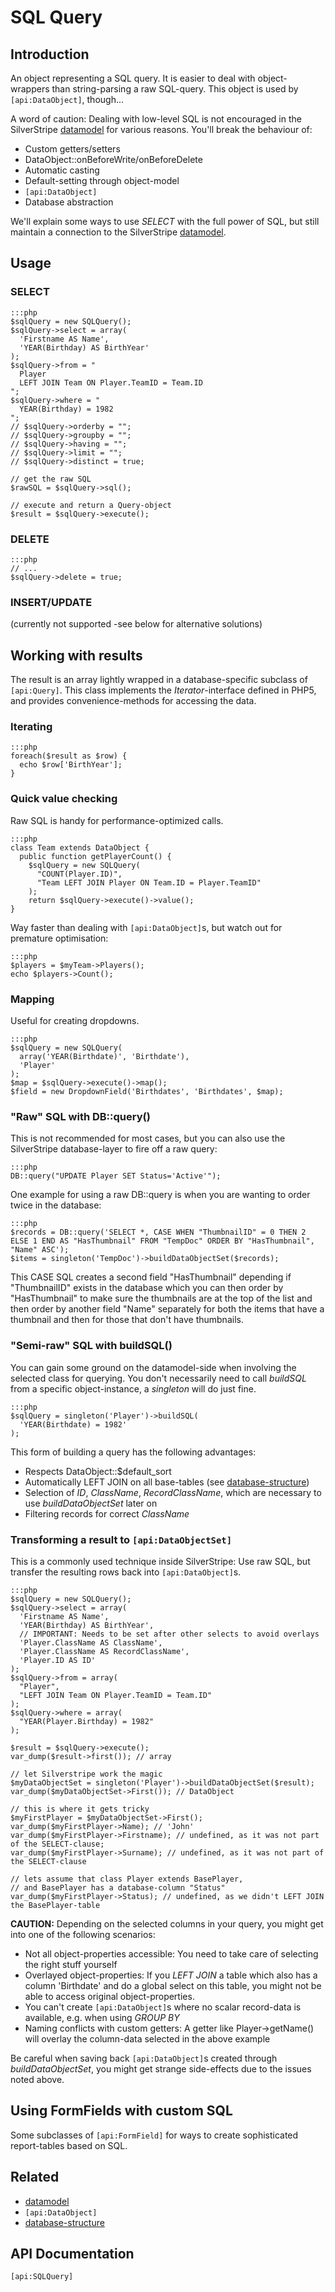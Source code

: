 # SQL Query

## Introduction

An object representing a SQL query. It is easier to deal with object-wrappers than string-parsing a raw SQL-query. This
object is used by `[api:DataObject]`, though...

A word of caution: Dealing with low-level SQL is not encouraged in the SilverStripe [datamodel](/topics/datamodel) for various
reasons. You'll break the behaviour of:

*  Custom getters/setters
*  DataObject::onBeforeWrite/onBeforeDelete
*  Automatic casting
*  Default-setting through object-model
*  `[api:DataObject]`
*  Database abstraction

We'll explain some ways to use *SELECT* with the full power of SQL, but still maintain a connection to the SilverStripe
[datamodel](/topics/datamodel).

## Usage


### SELECT

	:::php
	$sqlQuery = new SQLQuery();
	$sqlQuery->select = array(
	  'Firstname AS Name',
	  'YEAR(Birthday) AS BirthYear'
	);
	$sqlQuery->from = "
	  Player
	  LEFT JOIN Team ON Player.TeamID = Team.ID
	";
	$sqlQuery->where = "
	  YEAR(Birthday) = 1982
	";
	// $sqlQuery->orderby = "";
	// $sqlQuery->groupby = "";
	// $sqlQuery->having = "";
	// $sqlQuery->limit = "";
	// $sqlQuery->distinct = true;
	
	// get the raw SQL
	$rawSQL = $sqlQuery->sql();
	
	// execute and return a Query-object
	$result = $sqlQuery->execute();


### DELETE

	:::php
	// ...
	$sqlQuery->delete = true;


### INSERT/UPDATE

(currently not supported -see below for alternative solutions)

## Working with results

The result is an array lightly wrapped in a database-specific subclass of `[api:Query]`. This class implements the
*Iterator*-interface defined in PHP5, and provides convenience-methods for accessing the data.

### Iterating

	:::php
	foreach($result as $row) {
	  echo $row['BirthYear'];
	}


### Quick value checking

Raw SQL is handy for performance-optimized calls. 

	:::php
	class Team extends DataObject {
	  public function getPlayerCount() {
	    $sqlQuery = new SQLQuery(
	      "COUNT(Player.ID)",
	      "Team LEFT JOIN Player ON Team.ID = Player.TeamID"
	    );
	    return $sqlQuery->execute()->value();
	}

Way faster than dealing with `[api:DataObject]`s, but watch out for premature optimisation:

	:::php
	$players = $myTeam->Players();
	echo $players->Count();


### Mapping

Useful for creating dropdowns.

	:::php
	$sqlQuery = new SQLQuery(
	  array('YEAR(Birthdate)', 'Birthdate'),
	  'Player'
	);
	$map = $sqlQuery->execute()->map();
	$field = new DropdownField('Birthdates', 'Birthdates', $map);


### "Raw" SQL with DB::query()

This is not recommended for most cases, but you can also use the SilverStripe database-layer to fire off a raw query:

	:::php
	DB::query("UPDATE Player SET Status='Active'");

One example for using a raw DB::query is when you are wanting to order twice in the database:

	:::php
	$records = DB::query('SELECT *, CASE WHEN "ThumbnailID" = 0 THEN 2 ELSE 1 END AS "HasThumbnail" FROM "TempDoc" ORDER BY "HasThumbnail", "Name" ASC');
	$items = singleton('TempDoc')->buildDataObjectSet($records);

This CASE SQL creates a second field "HasThumbnail" depending if "ThumbnailID" exists in the database which you can then
order by "HasThumbnail" to make sure the thumbnails are at the top of the list and then order by another field "Name"
separately for both the items that have a thumbnail and then for those that don't have thumbnails.

### "Semi-raw" SQL with buildSQL()

You can gain some ground on the datamodel-side when involving the selected class for querying. You don't necessarily
need to call *buildSQL* from a specific object-instance, a *singleton* will do just fine.

	:::php
	$sqlQuery = singleton('Player')->buildSQL(
	  'YEAR(Birthdate) = 1982'
	);


This form of building a query has the following advantages:

*  Respects DataObject::$default_sort
*  Automatically LEFT JOIN on all base-tables (see [database-structure](database-structure))
*  Selection of *ID*, *ClassName*, *RecordClassName*, which are necessary to use *buildDataObjectSet* later on
*  Filtering records for correct *ClassName*

### Transforming a result to `[api:DataObjectSet]`

This is a commonly used technique inside SilverStripe: Use raw SQL, but transfer the resulting rows back into
`[api:DataObject]`s.

	:::php
	$sqlQuery = new SQLQuery();
	$sqlQuery->select = array(
	  'Firstname AS Name',
	  'YEAR(Birthday) AS BirthYear',
	  // IMPORTANT: Needs to be set after other selects to avoid overlays
	  'Player.ClassName AS ClassName',
	  'Player.ClassName AS RecordClassName',
	  'Player.ID AS ID'
	);
	$sqlQuery->from = array(
	  "Player",
	  "LEFT JOIN Team ON Player.TeamID = Team.ID"
	);
	$sqlQuery->where = array(
	  "YEAR(Player.Birthday) = 1982"
	);
	
	$result = $sqlQuery->execute();
	var_dump($result->first()); // array
	
	// let Silverstripe work the magic
	$myDataObjectSet = singleton('Player')->buildDataObjectSet($result);
	var_dump($myDataObjectSet->First()); // DataObject
	
	// this is where it gets tricky
	$myFirstPlayer = $myDataObjectSet->First();
	var_dump($myFirstPlayer->Name); // 'John'
	var_dump($myFirstPlayer->Firstname); // undefined, as it was not part of the SELECT-clause;
	var_dump($myFirstPlayer->Surname); // undefined, as it was not part of the SELECT-clause
	
	// lets assume that class Player extends BasePlayer,
	// and BasePlayer has a database-column "Status"
	var_dump($myFirstPlayer->Status); // undefined, as we didn't LEFT JOIN the BasePlayer-table


**CAUTION:** Depending on the selected columns in your query, you might get into one of the following scenarios:

*  Not all object-properties accessible: You need to take care of selecting the right stuff yourself
*  Overlayed object-properties: If you *LEFT JOIN* a table which also has a column 'Birthdate' and do a global select on
this table, you might not be able to access original object-properties.
*  You can't create `[api:DataObject]`s where no scalar record-data is available, e.g. when using *GROUP BY*
*  Naming conflicts with custom getters: A getter like Player->getName() will overlay the column-data selected in the
above example

Be careful when saving back `[api:DataObject]`s created through *buildDataObjectSet*, you might get strange side-effects due to
the issues noted above.
## Using FormFields with custom SQL

Some subclasses of `[api:FormField]` for ways to create sophisticated report-tables based on SQL.

## Related

*  [datamodel](/topics/datamodel)
*  `[api:DataObject]`
*  [database-structure](database-structure)

## API Documentation
`[api:SQLQuery]`